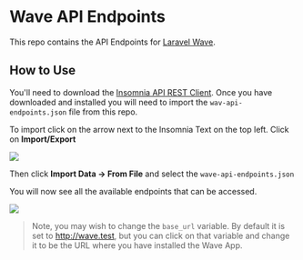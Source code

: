 # Wave API Endpoints

This repo contains the API Endpoints for [Laravel Wave](https://wave.devdojo.com).

## How to Use

You'll need to download the [Insomnia API REST Client](https://insomnia.rest/app/account/). Once you have downloaded and installed you will need to import the `wav-api-endpoints.json` file from this repo.

To import click on the arrow next to the Insomnia Text on the top left. Click on **Import/Export**

![](https://i.imgur.com/lqOEIdR.png)

Then click **Import Data -> From File** and select the `wave-api-endpoints.json`

You will now see all the available endpoints that can be accessed.

![](https://i.imgur.com/iapLVW6.png)

> Note, you may wish to change the `base_url` variable. By default it is set to http://wave.test, but you can click on that variable and change it to be the URL where you have installed the Wave App.
